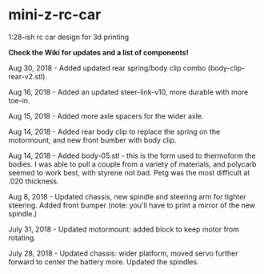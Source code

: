 # mini-z-rc-car
1:28-ish rc car design for 3d printing

**Check the Wiki for updates and a list of components!**

Aug 30, 2018 - Added updated rear spring/body clip combo (body-clip-rear-v2.stl).

Aug 16, 2018 - Added an updated steer-link-v10, more durable with more toe-in.

Aug 15, 2018 - Added more axle spacers for the wider axle.

Aug 14, 2018 - Added rear body clip to replace the spring on the motormount, and new front bumber with body clip.

Aug 14, 2018 - Added body-05.stl - this is the form used to thermoform the bodies. I was able to pull a couple from a variety of materials, and polycarb seemed to work best, with styrene not bad. Petg was the most difficult at .020 thickness.

Aug 8, 2018 - Updated chassis, new spindle and steering arm for tighter steering. Added front bumper (note: you'll have to print a mirror of the new spindle.)

July 31, 2018 - Updated motormount: added block to keep motor from rotating.

July 28, 2018 - Updated chassis: wider platform, moved servo further forward to center the battery more. Updated the spindles.

